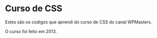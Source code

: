 # Curso de CSS

Estes são os codigos que aprendi do curso de CSS do canal WPMasters.

O curso foi feito em 2013.